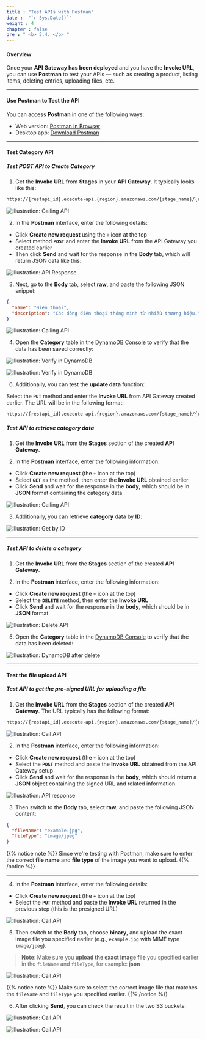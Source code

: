 ```yaml
---
title : "Test APIs with Postman"
date :  "`r Sys.Date()`" 
weight : 4
chapter : false
pre : " <b> 5.4. </b> "
---
```


#### Overview

Once your **API Gateway has been deployed** and you have the **Invoke URL**, you can use **Postman** to test your APIs — such as creating a product, listing items, deleting entries, uploading files, etc.

---

#### Use Postman to Test the API

You can access **Postman** in one of the following ways:

- Web version: [Postman in Browser](https://www.postman.com)  
- Desktop app: [Download Postman](https://www.postman.com/downloads/)

---

#### Test Category API

##### **Test POST API to Create Category**

1. Get the **Invoke URL** from **Stages** in your **API Gateway**. It typically looks like this:

```bash
https://{restapi_id}.execute-api.{region}.amazonaws.com/{stage_name}/{resource_path}
```

![Illustration: Calling API](/images/5-config-api-gateway/5.4-test-apis-with-postman/01-01.png)

2. In the **Postman** interface, enter the following details:

- Click **Create new request** using the `+` icon at the top
- Select method **`POST`** and enter the **Invoke URL** from the API Gateway you created earlier
- Then click **Send** and wait for the response in the **Body** tab, which will return JSON data like this:

![Illustration: API Response](/images/5-config-api-gateway/5.4-test-apis-with-postman/01.png)

3. Next, go to the **Body** tab, select **raw**, and paste the following JSON snippet:
```json
{
  "name": "Điện thoại",
  "description": "Các dòng điện thoại thông minh từ nhiều thương hiệu."
}
```

![Illustration: Calling API](/images/5-config-api-gateway/5.4-test-apis-with-postman/02.png)

4. Open the **Category** table in the [DynamoDB Console](https://console.aws.amazon.com/dynamodb/home) to verify that the data has been saved correctly:

![Illustration: Verify in DynamoDB](/images/5-config-api-gateway/5.4-test-apis-with-postman/03.png)

![Illustration: Verify in DynamoDB](/images/5-config-api-gateway/5.4-test-apis-with-postman/04.png)

6. Additionally, you can test the **update data** function:

Select the **`PUT`** method and enter the **Invoke URL** from API Gateway created earlier. The URL will be in the following format:

```bash
https://{restapi_id}.execute-api.{region}.amazonaws.com/{stage_name}/{resource_path}/{id}
```

##### **Test API to retrieve category data**

1. Get the **Invoke URL** from the **Stages** section of the created **API Gateway**.

2. In the **Postman** interface, enter the following information:

- Click **Create new request** (the `+` icon at the top)
- Select **`GET`** as the method, then enter the **Invoke URL** obtained earlier
- Click **Send** and wait for the response in the **body**, which should be in **JSON** format containing the category data

![Illustration: Calling API](/images/5-config-api-gateway/5.4-test-apis-with-postman/05.png)

3. Additionally, you can retrieve **category** data by **ID**:

![Illustration: Get by ID](/images/5-config-api-gateway/5.4-test-apis-with-postman/05-01.png)

---

##### **Test API to delete a category**

1. Get the **Invoke URL** from the **Stages** section of the created **API Gateway**.

2. In the **Postman** interface, enter the following information:

- Click **Create new request** (the `+` icon at the top)
- Select the **`DELETE`** method, then enter the **Invoke URL**
- Click **Send** and wait for the response in the **body**, which should be in **JSON** format

![Illustration: Delete API](/images/5-config-api-gateway/5.4-test-apis-with-postman/06.png)

5. Open the **Category** table in the [DynamoDB Console](https://console.aws.amazon.com/dynamodb/home) to verify that the data has been deleted:

![Illustration: DynamoDB after delete](/images/5-config-api-gateway/5.4-test-apis-with-postman/07.png)

---

#### Test the file upload API

##### **Test API to get the pre-signed URL for uploading a file**

1. Get the **Invoke URL** from the **Stages** section of the created **API Gateway**. The URL typically has the following format:

```bash
https://{restapi_id}.execute-api.{region}.amazonaws.com/{stage_name}/{resource_path}
```
![Illustration: Call API](/images/5-config-api-gateway/5.4-test-apis-with-postman/01-01.png)

2. In the **Postman** interface, enter the following information:

- Click **Create new request** (the `+` icon at the top)
- Select the **`POST`** method and paste the **Invoke URL** obtained from the API Gateway setup
- Click **Send** and wait for the response in the **body**, which should return a **JSON** object containing the signed URL and related information

![Illustration: API response](/images/5-config-api-gateway/5.4-test-apis-with-postman/08.png)

3. Then switch to the **Body** tab, select **raw**, and paste the following JSON content:
```json
{
  "fileName": "example.jpg",
  "fileType": "image/jpeg"
}
```

{{% notice note %}}
Since we're testing with Postman, make sure to enter the correct **file name** and **file type** of the image you want to upload.
{{% /notice %}}

---

4. In the **Postman** interface, enter the following details:

- Click **Create new request** (the `+` icon at the top)
- Select the **`PUT`** method and paste the **Invoke URL** returned in the previous step (this is the presigned URL)

![Illustration: Call API](/images/5-config-api-gateway/5.4-test-apis-with-postman/09.png)

5. Then switch to the **Body** tab, choose **binary**, and upload the exact image file you specified earlier (e.g., `example.jpg` with MIME type `image/jpeg`).

> **Note**: Make sure you **upload the exact image file** you specified earlier in the `fileName` and `fileType`, for example: **json**

![Illustration: Call API](/images/5-config-api-gateway/5.4-test-apis-with-postman/10.png)

{{% notice note %}}
Make sure to select the correct image file that matches the `fileName` and `fileType` you specified earlier.
{{% /notice %}}

6. After clicking **Send**, you can check the result in the two S3 buckets:

![Illustration: Call API](/images/5-config-api-gateway/5.4-test-apis-with-postman/13.png)

![Illustration: Call API](/images/5-config-api-gateway/5.4-test-apis-with-postman/15.png)
